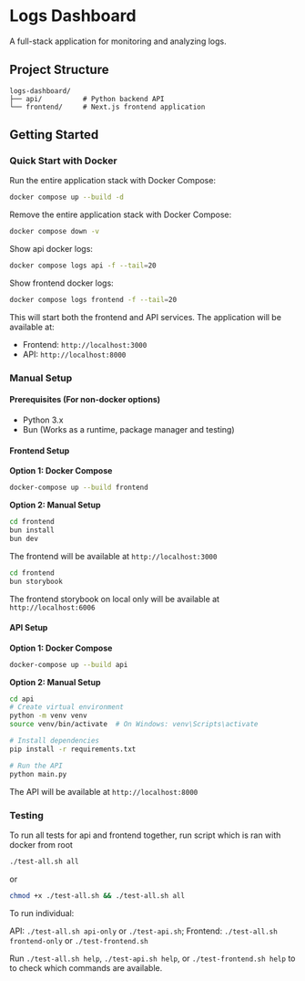 # Logs Dashboard

A full-stack application for monitoring and analyzing logs.

## Project Structure

```
logs-dashboard/
├── api/          # Python backend API
└── frontend/     # Next.js frontend application
```

## Getting Started

### Quick Start with Docker

Run the entire application stack with Docker Compose:

```bash
docker compose up --build -d
```

Remove the entire application stack with Docker Compose:

```bash
docker compose down -v
```

Show api docker logs:
```bash
docker compose logs api -f --tail=20
```

Show frontend docker logs: 
```bash
docker compose logs frontend -f --tail=20
```

This will start both the frontend and API services. The application will be available at:
- Frontend: `http://localhost:3000`
- API: `http://localhost:8000`

### Manual Setup

#### Prerequisites (For non-docker options)

- Python 3.x
- Bun (Works as a runtime, package manager and testing)

#### Frontend Setup

**Option 1: Docker Compose**
```bash
docker-compose up --build frontend
```

**Option 2: Manual Setup**
```bash
cd frontend
bun install
bun dev
```

The frontend will be available at `http://localhost:3000`

```bash
cd frontend
bun storybook
```
The frontend storybook on local only will be available at `http://localhost:6006`

#### API Setup

**Option 1: Docker Compose**
```bash
docker-compose up --build api
```

**Option 2: Manual Setup**
```bash
cd api
# Create virtual environment
python -m venv venv
source venv/bin/activate  # On Windows: venv\Scripts\activate

# Install dependencies
pip install -r requirements.txt

# Run the API
python main.py
```

The API will be available at `http://localhost:8000`

### Testing
To run all tests for api and frontend together, run script which is ran with docker from root
```bash
./test-all.sh all
```
or
```bash
chmod +x ./test-all.sh && ./test-all.sh all
```
To run individual: 

API: `./test-all.sh api-only` or `./test-api.sh`; Frontend: `./test-all.sh frontend-only` or `./test-frontend.sh`


Run `./test-all.sh help`, `./test-api.sh help`, or `./test-frontend.sh help` to to check which commands are available.  
